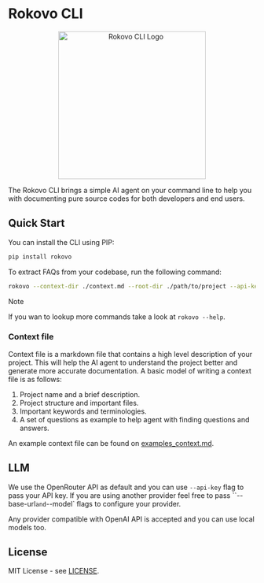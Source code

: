 # Rokovo CLI

<p align="center">
  <img src="assets/logo.png" alt="Rokovo CLI Logo" width="300">
</p>

The Rokovo CLI brings a simple AI agent on your command line to help you with documenting pure source codes for both developers and end users.

## Quick Start

You can install the CLI using PIP:

```sh
pip install rokovo
```

To extract FAQs from your codebase, run the following command:

```sh
rokovo --context-dir ./context.md --root-dir ./path/to/project --api-key <your-openrouter-api-key>
```

>[!NOTE]
> If you wan to lookup more commands take a look at `rokovo --help`.

### Context file

Context file is a markdown file that contains a high level description of your project. This will help the AI agent to understand the project better and generate more accurate documentation. A basic model of writing a context file is as follows:

1. Project name and a brief description.
2. Project structure and important files.
3. Important keywords and terminologies.
4. A set of questions as example to help agent with finding questions and answers.

An example context file can be found on [examples_context.md](./examples_context.md).

## LLM

We use the OpenRouter API as default and you can use `--api-key` flag to pass your API key. If you are using another provider feel free to pass ``--base-url` and `--model` flags to configure your provider.

Any provider compatible with OpenAI API is accepted and you can use local models too.

## License

MIT License - see [LICENSE](./LICENSE).

